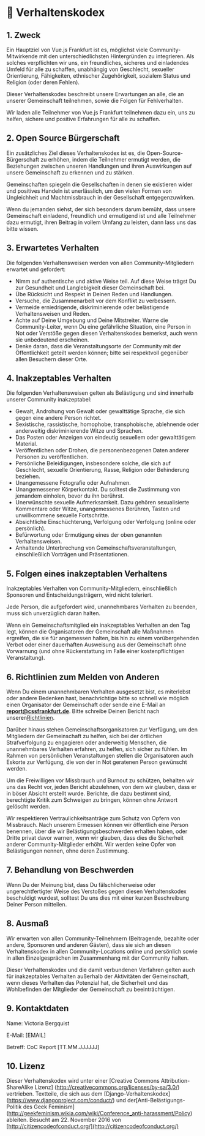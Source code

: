 # :handshake: Verhaltenskodex

## 1. Zweck

Ein Hauptziel von Vue.js Frankfurt ist es, möglichst viele Community-Mitwirkende mit den unterschiedlichsten Hintergründen zu integrieren. Als solches verpflichten wir uns, ein freundliches, sicheres und einladendes Umfeld für alle zu schaffen, unabhängig von Geschlecht, sexueller Orientierung, Fähigkeiten, ethnischer Zugehörigkeit, sozialem Status und Religion (oder deren Fehlen).

Dieser Verhaltenskodex beschreibt unsere Erwartungen an alle, die an unserer Gemeinschaft teilnehmen, sowie die Folgen für Fehlverhalten.

Wir laden alle Teilnehmer von Vue.js Frankfurt teilnehmen dazu ein, uns zu helfen, sichere und positive Erfahrungen für alle zu schaffen.

## 2. Open Source Bürgerschaft

Ein zusätzliches Ziel dieses Verhaltenskodex ist es, die Open-Source-Bürgerschaft zu erhöhen, indem die Teilnehmer ermutigt werden, die Beziehungen zwischen unseren Handlungen und ihren Auswirkungen auf unsere Gemeinschaft zu erkennen und zu stärken.

Gemeinschaften spiegeln die Gesellschaften in denen sie existieren wider und positives Handeln ist unerlässlich, um den vielen Formen von Ungleichheit und Machtmissbrauch in der Gesellschaft entgegenzuwirken.

Wenn du jemanden siehst, der sich besonders darum bemüht, dass unsere Gemeinschaft einladend, freundlich und ermutigend ist und alle Teilnehmer dazu ermutigt, ihren Beitrag in vollem Umfang zu leisten, dann lass uns das bitte wissen.

## 3. Erwartetes Verhalten

Die folgenden Verhaltensweisen werden von allen Community-Mitgliedern erwartet und gefordert:

- Nimm auf authentische und aktive Weise teil. Auf diese Weise trägst Du zur Gesundheit und Langlebigkeit dieser Gemeinschaft bei.
- Übe Rücksicht und Respekt in Deinen Reden und Handlungen.
- Versuche, die Zusammenarbeit vor dem Konflikt zu verbessern.
- Vermeide erniedrigende, diskriminierende oder belästigende Verhaltensweisen und Reden.
- Achte auf Deine Umgebung und Deine Mitstreiter. Warne die Community-Leiter, wenn Du eine gefährliche Situation, eine Person in Not oder Verstöße gegen diesen Verhaltenskodex bemerkst, auch wenn sie unbedeutend erscheinen.
- Denke daran, dass die Veranstaltungsorte der Community mit der Öffentlichkeit geteilt werden können; bitte sei respektvoll gegenüber allen Besuchern dieser Orte.

## 4. Inakzeptables Verhalten

Die folgenden Verhaltensweisen gelten als Belästigung und sind innerhalb unserer Community inakzeptabel:

- Gewalt, Androhung von Gewalt oder gewalttätige Sprache, die sich gegen eine andere Person richtet.
- Sexistische, rassistische, homophobe, transphobische, ablehnende oder anderweitig diskriminierende Witze und Sprachen.
- Das Posten oder Anzeigen von eindeutig sexuellem oder gewalttätigem Material.
- Veröffentlichen oder Drohen, die personenbezogenen Daten anderer Personen zu veröffentlichen.
- Persönliche Beleidigungen, insbesondere solche, die sich auf Geschlecht, sexuelle Orientierung, Rasse, Religion oder Behinderung beziehen.
- Unangemessene Fotografie oder Aufnahmen.
- Unangemessener Körperkontakt. Du solltest die Zustimmung von jemandem einholen, bevor du ihn berührst.
- Unerwünschte sexuelle Aufmerksamkeit. Dazu gehören sexualisierte Kommentare oder Witze, unangemessenes Berühren, Tasten und unwillkommene sexuelle Fortschritte.
- Absichtliche Einschüchterung, Verfolgung oder Verfolgung (online oder persönlich).
- Befürwortung oder Ermutigung eines der oben genannten Verhaltensweisen.
- Anhaltende Unterbrechung von Gemeinschaftsveranstaltungen, einschließlich Vorträgen und Präsentationen.

## 5. Folgen eines inakzeptablen Verhaltens

Inakzeptables Verhalten von Community-Mitgliedern, einschließlich Sponsoren und Entscheidungsträgern, wird nicht toleriert.

Jede Person, die aufgefordert wird, unannehmbares Verhalten zu beenden, muss sich unverzüglich daran halten.

Wenn ein Gemeinschaftsmitglied ein inakzeptables Verhalten an den Tag legt, können die Organisatoren der Gemeinschaft alle Maßnahmen ergreifen, die sie für angemessen halten, bis hin zu einem vorübergehenden Verbot oder einer dauerhaften Ausweisung aus der Gemeinschaft ohne Vorwarnung (und ohne Rückerstattung im Falle einer kostenpflichtigen Veranstaltung).

## 6. Richtlinien zum Melden von Anderen

Wenn Du einem unannehmbaren Verhalten ausgesetzt bist, es miterlebst oder andere Bedenken hast, benachrichtige bitte so schnell wie möglich einen Organisator der Gemeinschaft oder sende eine E-Mail an **report@cssfrankfurt.de**. Bitte schreibe Deinen Bericht nach unseren[Richtlinien](/rg.md).

Darüber hinaus stehen Gemeinschaftsorganisatoren zur Verfügung, um den Mitgliedern der Gemeinschaft zu helfen, sich bei der örtlichen Strafverfolgung zu engagieren oder anderweitig Menschen, die unannehmbares Verhalten erfahren, zu helfen, sich sicher zu fühlen. Im Rahmen von persönlichen Veranstaltungen stellen die Organisatoren auch Eskorte zur Verfügung, die von der in Not geratenen Person gewünscht werden.

Um die Freiwilligen vor Missbrauch und Burnout zu schützen, behalten wir uns das Recht vor, jeden Bericht abzulehnen, von dem wir glauben, dass er in böser Absicht erstellt wurde. Berichte, die dazu bestimmt sind, berechtigte Kritik zum Schweigen zu bringen, können ohne Antwort gelöscht werden.

Wir respektieren Vertraulichkeitsanträge zum Schutz von Opfern von Missbrauch. Nach unserem Ermessen können wir öffentlich eine Person benennen, über die wir Belästigungsbeschwerden erhalten haben, oder Dritte privat davor warnen, wenn wir glauben, dass dies die Sicherheit anderer Community-Mitglieder erhöht. Wir werden keine Opfer von Belästigungen nennen, ohne deren Zustimmung.

## 7. Behandlung von Beschwerden

Wenn Du der Meinung bist, dass Du fälschlicherweise oder ungerechtfertigter Weise des Verstoßes gegen diesen Verhaltenskodex beschuldigt wurdest, solltest Du uns dies mit einer kurzen Beschreibung Deiner Person mitteilen.

## 8. Ausmaß

Wir erwarten von allen Community-Teilnehmern (Beitragende, bezahlte oder andere, Sponsoren und anderen Gästen), dass sie sich an diesen Verhaltenskodex in allen Community-Locations online und persönlich sowie in allen Einzelgesprächen im Zusammenhang mit der Community halten.

Dieser Verhaltenskodex und die damit verbundenen Verfahren gelten auch für inakzeptables Verhalten außerhalb der Aktivitäten der Gemeinschaft, wenn dieses Verhalten das Potenzial hat, die Sicherheit und das Wohlbefinden der Mitglieder der Gemeinschaft zu beeinträchtigen.

## 9. Kontaktdaten

Name: Victoria Bergquist

E-Mail: [EMAIL]

Betreff: CoC Report [TT.MM.JJJJJJ]

## 10. Lizenz

Dieser Verhaltenskodex wird unter einer [Creative Commons Attribution-ShareAlike Lizenz] (http://creativecommons.org/licenses/by-sa/3.0/) vertrieben. Textteile, die sich aus dem [Django-Verhaltenskodex] (https://www.djangoproject.com/conduct/) und der[Anti-Belästigungs-Politik des Geek Feminism] (http://geekfeminism.wikia.com/wiki/Conference_anti-harassment/Policy) ableiten. Besucht am 22. November 2016 von [http://citizencodeofconduct.org/](http://citizencodeofconduct.org/)
